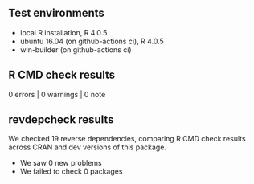 ## Test environments
* local R installation, R 4.0.5
* ubuntu 16.04 (on github-actions ci), R 4.0.5
* win-builder (on github-actions ci)

## R CMD check results

0 errors | 0 warnings | 0 note

## revdepcheck results

We checked 19 reverse dependencies, comparing R CMD check results across CRAN
and dev versions of this package.

 * We saw 0 new problems
 * We failed to check 0 packages